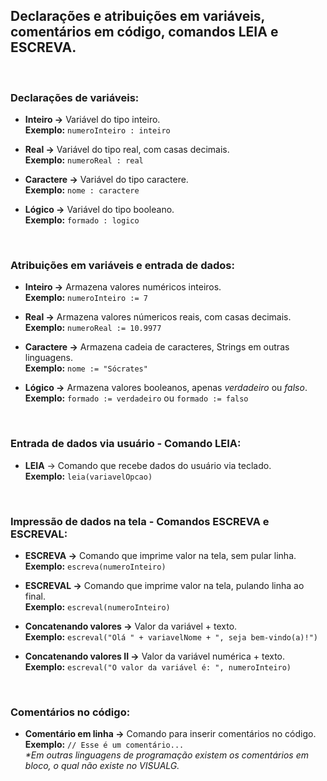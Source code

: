 ## Declarações e atribuições em variáveis, comentários em código, comandos LEIA e ESCREVA.

&nbsp;

### Declarações de variáveis:

* **Inteiro →** Variável do tipo inteiro. 
<br>**Exemplo:**  `numeroInteiro : inteiro`

* **Real →** Variável do tipo real, com casas decimais. 
<br>**Exemplo:** `numeroReal : real`

* **Caractere →** Variável do tipo caractere. 
<br>**Exemplo:** `nome : caractere`

* **Lógico →** Variável do tipo booleano.
<br>**Exemplo:** `formado : logico`

&nbsp;

### Atribuições em variáveis e entrada de dados:

* **Inteiro →** Armazena valores numéricos inteiros. 
<br>**Exemplo:** `numeroInteiro := 7`

* **Real →** Armazena valores númericos reais, com casas decimais. 
<br>**Exemplo:** `numeroReal := 10.9977`

* **Caractere →** Armazena cadeia de caracteres, Strings em outras linguagens. 
<br>**Exemplo:** `nome := "Sócrates"`

* **Lógico →** Armazena valores booleanos, apenas _verdadeiro_ ou _falso_. 
<br>**Exemplo:** `formado := verdadeiro` ou `formado := falso`

&nbsp;

### Entrada de dados via usuário - Comando LEIA: 

* **LEIA** → Comando que recebe dados do usuário via teclado.
<br>**Exemplo:** `leia(variavelOpcao)`

&nbsp;

### Impressão de dados na tela - Comandos ESCREVA e ESCREVAL:

* **ESCREVA →** Comando que imprime valor na tela, sem pular linha. 
<br>**Exemplo:** `escreva(numeroInteiro)`

* **ESCREVAL →** Comando que imprime valor na tela, pulando linha ao final. 
<br>**Exemplo:** `escreval(numeroInteiro)`

* **Concatenando valores →** Valor da variável + texto. 
<br>**Exemplo:** `escreval("Olá " + variavelNome + ", seja bem-vindo(a)!")`

* **Concatenando valores II →** Valor da variável numérica + texto. 
<br>**Exemplo:** `escreval("O valor da variável é: ", numeroInteiro)`

&nbsp;

### Comentários no código: 

* **Comentário em linha →** Comando para inserir comentários no código. <br>**Exemplo:** `// Esse é um comentário...`
<br>_*Em outras linguagens de programação existem os comentários em bloco, o qual não existe no VISUALG._
